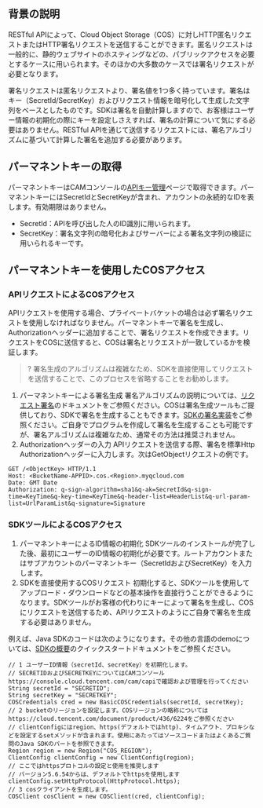 ## 背景の説明

RESTful APIによって、Cloud Object Storage（COS）に対しHTTP匿名リクエストまたはHTTP署名リクエストを送信することができます。匿名リクエストは一般的に、静的ウェブサイトのホスティングなどの、パブリックアクセスを必要とするケースに用いられます。そのほかの大多数のケースでは署名リクエストが必要となります。

署名リクエストは匿名リクエストより、署名値を1つ多く持っています。署名はキー（SecretId/SecretKey）およびリクエスト情報を暗号化して生成した文字列をベースとしたものです。SDKは署名を自動計算しますので、お客様はユーザー情報の初期化の際にキーを設定しさえすれば、署名の計算について気にする必要はありません。RESTful APIを通じて送信するリクエストには、署名アルゴリズムに基づいて計算した署名を追加する必要があります。

## パーマネントキーの取得

パーマネントキーはCAMコンソールの[APIキー管理](https://console.cloud.tencent.com/cam/capi)ページで取得できます。パーマネントキーにはSecretIdとSecretKeyが含まれ、アカウントの永続的なIDを表します。有効期限はありません。
- SecretId：APIを呼び出した人のID識別に用いられます。
- SecretKey：署名文字列の暗号化およびサーバーによる署名文字列の検証に用いられるキーです。


## パーマネントキーを使用したCOSアクセス

### APIリクエストによるCOSアクセス

APIリクエストを使用する場合、プライベートバケットの場合は必ず署名リクエストを使用しなければなりません。パーマネントキーで署名を生成し、Authorizationヘッダーに追加することで、署名リクエストを作成できます。リクエストをCOSに送信すると、COSは署名とリクエストが一致しているかを検証します。

>? 署名生成のアルゴリズムは複雑なため、SDKを直接使用してリクエストを送信することで、このプロセスを省略することをお勧めします。
>

1. パーマネントキーによる署名生成
署名アルゴリズムの説明については、[リクエスト署名](https://intl.cloud.tencent.com/document/product/436/7778)のドキュメントをご参照ください。COSは署名生成ツールもご提供しており、SDKで署名を生成することもできます。[SDKの署名実装](https://intl.cloud.tencent.com/document/product/436/7778#sdk-.E7.AD.BE.E5.90.8D.E5.AE.9E.E7.8E.B0)をご参照ください。ご自身でプログラムを作成して署名を生成することも可能ですが、署名アルゴリズムは複雑なため、通常その方法は推奨されません。
2. Authorizationヘッダーの入力
APIリクエストを送信する際、署名を標準Http Authorizationヘッダーに入力します。次はGetObjectリクエストの例です。
```
GET /<ObjectKey> HTTP/1.1
Host: <BucketName-APPID>.cos.<Region>.myqcloud.com
Date: GMT Date
Authorization: q-sign-algorithm=sha1&q-ak=SecretId&q-sign-time=KeyTime&q-key-time=KeyTime&q-header-list=HeaderList&q-url-param-list=UrlParamList&q-signature=Signature
```

### SDKツールによるCOSアクセス

1. パーマネントキーによるID情報の初期化
SDKツールのインストールが完了した後、最初にユーザーのID情報の初期化が必要です。ルートアカウントまたはサブアカウントのパーマネントキー（SecretIdおよびSecretKey）を入力します。
2. SDKを直接使用するCOSリクエスト
初期化すると、SDKツールを使用してアップロード・ダウンロードなどの基本操作を直接行うことができるようになります。SDKツールがお客様の代わりにキーによって署名を生成し、COSにリクエストを送信するため、APIリクエストのようにご自身で署名を生成する必要はありません。

例えば、Java SDKのコードは次のようになります。その他の言語のdemoについては、[SDKの概要](https://intl.cloud.tencent.com/document/product/436/6474)のクイックスタートドキュメントをご参照ください。
```
// 1 ユーザーID情報（secretId、secretKey）を初期化します。
// SECRETIDおよびSECRETKEYについてはCAMコンソールhttps://console.cloud.tencent.com/cam/capiで確認および管理を行ってください
String secretId = "SECRETID";
String secretKey = "SECRETKEY";
COSCredentials cred = new BasicCOSCredentials(secretId, secretKey);
// 2 bucketのリージョンを設定します。COSリージョンの略称についてはhttps://cloud.tencent.com/document/product/436/6224をご参照ください
// clientConfigにはregion、https(デフォルトではhttp)、タイムアウト、プロキシなどを設定するsetメソッドが含まれます。使用にあたってはソースコードまたはよくあるご質問のJava SDKのパートを参照できます。
Region region = new Region("COS_REGION");
ClientConfig clientConfig = new ClientConfig(region);
// ここではhttpsプロトコルの設定と使用を推奨します
// バージョン5.6.54からは、デフォルトでhttpsを使用します
clientConfig.setHttpProtocol(HttpProtocol.https);
// 3 cosクライアントを生成します。
COSClient cosClient = new COSClient(cred, clientConfig);

```


